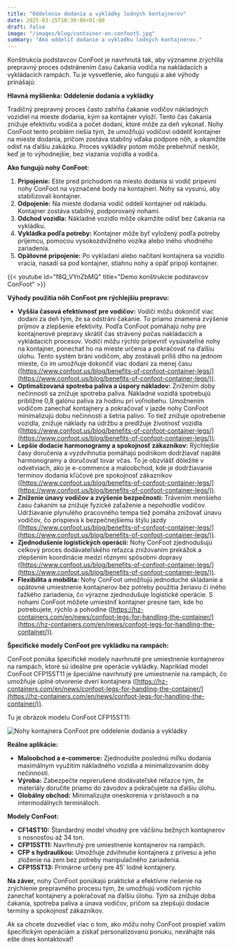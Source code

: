 ```yaml
---
title: "Oddelenie dodania a vykládky lodných kontajnerov"
date: 2025-03-15T10:30:00+01:00
draft: false
image: "/images/blog/container-on-confoot5.jpg"
summary: "Ako oddeliť dodanie a vykladku lodných kontajnerov."
---
```


Konštrukcia podstavcov ConFoot je navrhnutá tak, aby významne zrýchlila prepravný proces odstránením času čakania vodiča na nakládacích a vykládacích rampách. Tu je vysvetlenie, ako fungujú a aké výhody prinášajú:

**Hlavná myšlienka: Oddelenie dodania a vykládky**

Tradičný prepravný proces často zahŕňa čakanie vodičov nákladných vozidiel na mieste dodania, kým sa kontajner vyloží. Tento čas čakania znižuje efektivitu vodiča a počet dodaní, ktoré môže za deň vykonať. Nohy ConFoot tento problém riešia tým, že umožňujú vodičovi oddeliť kontajner na mieste dodania, pričom zostáva stabilný vďaka podpore nôh, a okamžite odísť na ďalšiu zakázku. Proces vykládky potom môže prebehnúť neskôr, keď je to výhodnejšie, bez viazania vozidla a vodiča.

**Ako fungujú nohy ConFoot:**

1.  **Pripojenie:** Ešte pred príchodom na miesto dodania si vodič pripevní nohy ConFoot na vyznačené body na kontajneri. Nohy sa vysunú, aby stabilizovali kontajner.
2.  **Odpojenie:** Na mieste dodania vodič oddelí kontajner od nákladu. Kontajner zostáva stabilný, podporovaný nohami.
3.  **Odchod vozidla:** Nákladné vozidlo môže okamžite odísť bez čakania na vykládku.
4.  **Vykládka podľa potreby:** Kontajner môže byť vyložený podľa potreby príjemcu, pomocou vysokozdvižného vozíka alebo iného vhodného zariadenia.
5.  **Opätovné pripojenie:** Po vykladaní alebo načítaní kontajnera sa vozidlo vracia, nasadí sa pod kontajner, stiahnu nohy a opäť pripojí kontajner.

{{< youtube id="f8Q_VYnZbMQ" title="Demo konštrukcie podstavcov ConFoot" >}}

**Výhody použitia nôh ConFoot pre rýchlejšiu prepravu:**

*   **Vyššia časová efektívnosť pre vodičov:** Vodiči môžu dokončiť viac dodaní za deň tým, že sa odstráni čakanie. To priamo znamená zvýšenie príjmov a zlepšenie efektivity. Podľa ConFoot pomáhajú nohy pre kontajnerové prepravy skrátiť čas strávený počas nakládacích a vykládacích procesov. Vodiči môžu rýchlo pripevniť vysúvateľné nohy na kontajner, ponechať ho na mieste určenia a pokračovať na ďalšiu úlohu. Tento systém bráni vodičom, aby zostávali príliš dlho na jednom mieste, čo im umožňuje dokončiť viac dodaní za menej času ([https://www.confoot.us/blog/benefits-of-confoot-container-legs/](https://www.confoot.us/blog/benefits-of-confoot-container-legs/)).
*   **Optimalizovaná spotreba paliva a úspory nákladov:** Znížením doby nečinnosti sa znižuje spotreba paliva. Nákladné vozidlá spotrebujú približne 0,8 galónu paliva za hodinu pri voľnobehu. Umožnením vodičom zanechať kontajnery a pokračovať v jazde nohy ConFoot minimalizujú dobu nečinnosti a šetria palivo. To tiež znižuje opotrebenie vozidla, znižuje náklady na údržbu a predlžuje životnosť vozidla ([https://www.confoot.us/blog/benefits-of-confoot-container-legs/](https://www.confoot.us/blog/benefits-of-confoot-container-legs/)).
*   **Lepšie dodacie harmonogramy a spokojnosť zákazníkov:** Rýchlejšie časy doručenia a vyzdvihnutia pomáhajú podnikom dodržiavať napäté harmonogramy a doručovať tovar včas. To je obzvlášť dôležité v odvetviach, ako je e-commerce a maloobchod, kde je dodržiavanie termínov dodania kľúčové pre spokojnosť zákazníkov ([https://www.confoot.us/blog/benefits-of-confoot-container-legs/](https://www.confoot.us/blog/benefits-of-confoot-container-legs/)).
*   **Zníženie únavy vodičov a zvýšenie bezpečnosti:** Trávením menšieho času čakaním sa znižuje fyzické zaťaženie a nepohodlie vodičov. Udržiavanie plynulého pracovného tempa tiež pomáha znižovať únavu vodičov, čo prispieva k bezpečnejšiemu štýlu jazdy ([https://www.confoot.us/blog/benefits-of-confoot-container-legs/](https://www.confoot.us/blog/benefits-of-confoot-container-legs/)).
*   **Zjednodušenie logistických operácií:** Nohy ConFoot zjednodušujú celkový proces dodávateľského reťazca znižovaním prekážok a zlepšením koordinácie medzi rôznymi spôsobmi dopravy ([https://www.confoot.us/blog/benefits-of-confoot-container-legs/](https://www.confoot.us/blog/benefits-of-confoot-container-legs/)).
*   **Flexibilita a mobilita:** Nohy ConFoot umožňujú jednoduché skladanie a opätovné umiestnenie kontajnerov bez potreby použitia žeriavu či iného ťažkého zariadenia, čo výrazne zjednodušuje logistické operácie. S nohami ConFoot môžete umiestniť kontajner presne tam, kde ho potrebujete, rýchlo a pohodlne ([https://hz-containers.com/en/news/confoot-legs-for-handling-the-container/](https://hz-containers.com/en/news/confoot-legs-for-handling-the-container/)).

**Špecifické modely ConFoot pre vykládku na rampách:**

ConFoot ponúka špecifické modely navrhnuté pre umiestnenie kontajnerov na rampách, ktoré sú ideálne pre operácie vykládky. Napríklad model ConFoot CFP15ST11 je špeciálne navrhnutý pre umiestnenie na rampách, čo umožňuje úplné otvorenie dverí kontajnera ([https://hz-containers.com/en/news/confoot-legs-for-handling-the-container/](https://hz-containers.com/en/news/confoot-legs-for-handling-the-container/)).

Tu je obrázok modelu ConFoot CFP15ST11:

![Nohy kontajnera ConFoot pre oddelenie dodania a vykládky](/images/blog/container-on-confoot-unloading2.jpg)

**Reálne aplikácie:**

*   **Maloobchod a e-commerce:** Zjednodušte poslednú míľku dodania maximálnym využitím nákladného vozidla a minimalizovaním doby nečinnosti.
*   **Výroba:** Zabezpečte neprerušené dodávateľské reťazce tým, že materiály doručíte priamo do závodov a pokračujete na ďalšiu úlohu.
*   **Globálny obchod:** Minimalizujte oneskorenia v prístavoch a na intermodálnych termináloch.

**Modely ConFoot:**

*   **CF14ST10:** Štandardný model vhodný pre väčšinu bežných kontajnerov s nosnosťou až 34 ton.
*   **CFP15ST11:** Navrhnutý pre umiestnenie kontajnerov na rampách.
*   **CFP s hydraulikou:** Umožňuje zdvihnutie kontajnera z prívesu a jeho zloženie na zem bez potreby manipulačného zariadenia.
*   **CFP15ST13:** Primárne určený pre 45′ lodné kontajnery.

**Na záver,** nohy ConFoot ponúkajú praktické a efektívne riešenie na zrýchlenie prepravného procesu tým, že umožňujú vodičom rýchlo zanechať kontajnery a pokračovať na ďalšiu úlohu. Tým sa znižuje doba čakania, spotreba paliva a únava vodičov, pričom sa zlepšujú dodacie termíny a spokojnosť zákazníkov.

Ak sa chcete dozvedieť viac o tom, ako môžu nohy ConFoot prospieť vašim špecifickým operáciám a získať personalizovanú ponuku, neváhajte nás ešte dnes kontaktovať!